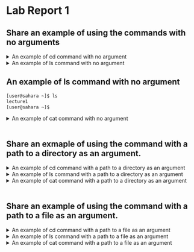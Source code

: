 # Lab Report 1

## Share an example of using the commands with no arguments

<details>
  <summary>An example of cd command with no argument</summary>
  <br>
  
  ```bash
  [user@sahara ~]$ cd
  [user@sahara ~]$
  ```
</details>

<details>
  <summary>An example of ls command with no argument</summary>
  <br>
  
  ```bash
    [user@sahara ~]$ ls
    lecture1
    [user@sahara ~]$ 
  ```
</details>

## An example of ls command with no argument</summary>
  ```bash
  [user@sahara ~]$ ls
  lecture1
  [user@sahara ~]$ 
  ```

<details>
  <summary>An example of cat command with no argument</summary>
  <br>

  ```bash
    [user@sahara ~]$ cat
    ^C
    [user@sahara ~]$ 
  ```
</details>
<br>

## Share an exmaple of using the command with a path to a directory as an argument.

<details>
  <summary>An example of cd command with a path to a directory as an argument</summary>
  <br>
  
  ```bash
    [user@sahara ~]$ cd lecture1/messages
    [user@sahara ~/lecture1/messages]$ 
  ```
</details>

<details>
  <summary>An example of ls command with a path to a directory as an argument</summary>
     <br>
  
  ```bash
    [user@sahara ~]$ ls lecture1/messages
    en-us.txt  es-mx.txt  pt-br.txt  zh-cn.txt      
    [user@sahara ~]$ 
  ```
</details>

<details>
  <summary>An example of cat command with a path to a directory as an argument</summary>
  <br>
  
  ```bash
    [user@sahara ~]$ cat lecture1/messages
    cat: lecture1/messages: Is a directory
    [user@sahara ~]$ 
  ```
</details>
<br>

## Share an example of using the command with a path to a file as an argument.

<details>
  <summary>An example of cd command with a path to a file as an argument</summary>
     <br>
  
  ```bash
    [user@sahara ~]$ cd lecture1/messages/en-us.txt
    bash: cd: lecture1/messages/en-us.txt: Not a directory
    [user@sahara ~]$ 
  ```
</details>

<details>
  <summary>An example of ls command with a path to a file as an argument</summary>
  <br>
  
  ```bash
    [user@sahara ~]$ ls lecture1/messages/en-us.txt
    lecture1/messages/en-us.txt
    [user@sahara ~]$ 
  ```
</details>

<details>
  <summary>An example of cat command with a path to a file as an argument</summary>
  <br>
  
  ```bash
    [user@sahara ~]$ cat lecture1/messages/en-us.txt
    Hello World!
    [user@sahara ~]$ 
  ```
</details>
